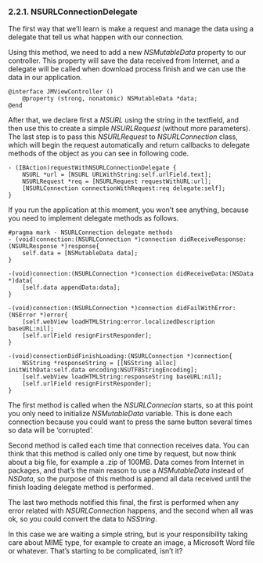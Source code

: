 ### 2.2.1. NSURLConnectionDelegate  
The first way that we’ll learn is make a request and manage the data using a delegate that tell us what happen with our connection.  

Using this method, we need to add a new *NSMutableData* property to our controller. This property will save the data received from Internet, and a delegate will be called when download process finish and we can use the data in our application.  

```obj-c  
@interface JMViewController ()  
    @property (strong, nonatomic) NSMutableData *data;  
@end  
```  

After that, we declare first a *NSURL* using the string in the textfield, and then use this to create a simple *NSURLRequest* (without more parameters). The last step is to pass this *NSURLRequest* to *NSURLConnection* class, which will begin the request automatically and return callbacks to delegate methods of the object as you can see in following code.  

```obj-c  
- (IBAction)requestWithNSURLConnectionDelegate {  
    NSURL *url = [NSURL URLWithString:self.urlField.text];  
    NSURLRequest *req = [NSURLRequest requestWithURL:url];  
    [NSURLConnection connectionWithRequest:req delegate:self];  
}
```
If you run the application at this moment, you won’t see anything, because you need to implement delegate methods as follows.  

```obj-c
#pragma mark - NSURLConnection delegate methods  
- (void)connection:(NSURLConnection *)connection didReceiveResponse:(NSURLResponse *)response{  
    self.data = [NSMutableData data];  
}  

-(void)connection:(NSURLConnection *)connection didReceiveData:(NSData *)data{  
    [self.data appendData:data];  
}

-(void)connection:(NSURLConnection *)connection didFailWithError:(NSError *)error{  
    [self.webView loadHTMLString:error.localizedDescription baseURL:nil];  
    [self.urlField resignFirstResponder];  
}

-(void)connectionDidFinishLoading:(NSURLConnection *)connection{
	NSString *responseString = [[NSString alloc] initWithData:self.data encoding:NSUTF8StringEncoding];  
    [self.webView loadHTMLString:responseString baseURL:nil];  
    [self.urlField resignFirstResponder];  
}
```  
The first method is called when the *NSURLConnecion* starts, so at this point you only need to initialize *NSMutableData* variable. This is done each connection because you could want to press the same button several times so data will be ‘corrupted’.  

Second method is called each time that connection receives data. You can think that this method is called only one time by request, but now think about a big file, for example a .zip of 100MB. Data comes from Internet in packages, and that’s the main reason to use a *NSMutableData* instead of *NSData*, so the purpose of this method is append all data received until the finish loading delegate method is performed.  

The last two methods notified this final, the first is performed when any error related with *NSURLConnection* happens, and the second when all was ok, so you could convert the data to *NSString*.  

In this case we are waiting a simple string, but is your responsibility taking care about MIME type, for example to create an image, a Microsoft Word file or whatever. That’s starting to be complicated, isn’t it?